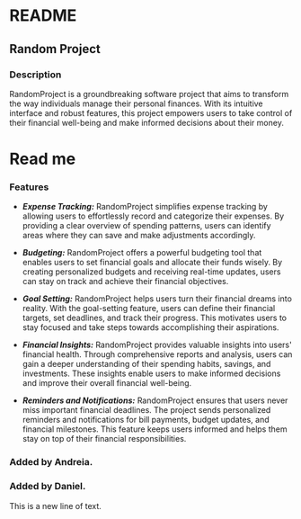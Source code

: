 # README

## Random Project

### Description

RandomProject is a groundbreaking software project that aims to transform the way individuals manage their personal finances. With its intuitive interface and robust features, this project empowers users to take control of their financial well-being and make informed decisions about their money.

# Read me


### Features

* ***Expense Tracking:*** RandomProject simplifies expense tracking by allowing users to effortlessly record and categorize their expenses. By providing a clear overview of spending patterns, users can identify areas where they can save and make adjustments accordingly.

* ***Budgeting:*** RandomProject offers a powerful budgeting tool that enables users to set financial goals and allocate their funds wisely. By creating personalized budgets and receiving real-time updates, users can stay on track and achieve their financial objectives.

* ***Goal Setting:*** RandomProject helps users turn their financial dreams into reality. With the goal-setting feature, users can define their financial targets, set deadlines, and track their progress. This motivates users to stay focused and take steps towards accomplishing their aspirations.

* ***Financial Insights:*** RandomProject provides valuable insights into users' financial health. Through comprehensive reports and analysis, users can gain a deeper understanding of their spending habits, savings, and investments. These insights enable users to make informed decisions and improve their overall financial well-being.

* ***Reminders and Notifications:*** RandomProject ensures that users never miss important financial deadlines. The project sends personalized reminders and notifications for bill payments, budget updates, and financial milestones. This feature keeps users informed and helps them stay on top of their financial responsibilities.

### Added by Andreia.

<!-- This is a single line comment -->
### Added by Daniel.
This is a new line of text.

